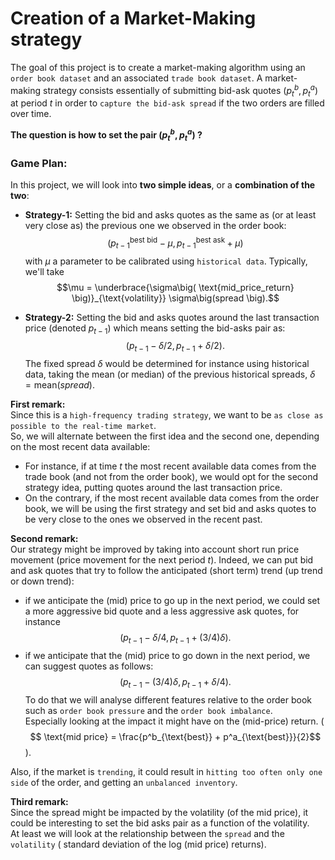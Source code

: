 # Creation of a Market-Making strategy

The goal of this project is to create a market-making algorithm using an `order book dataset` and an associated `trade book dataset`.
A market-making strategy consists essentially of submitting bid-ask quotes $(p_{t}^b, p_{t}^a)$ at period $t$ in order to `capture the bid-ask spread` if the two orders are filled over time.


**The question is how to set the pair $(p_{t}^b, p_{t}^a)$ ?**
### Game Plan:
In this project, we will look into **two simple ideas**, or a **combination of the two**:

- **Strategy-1:** Setting the bid and asks quotes as the same as (or at least very close as) the previous one we observed in the order book:
$$\big(p_{t-1}^{\text{best bid}} - \mu, p_{t-1}^{\text{best ask}} + \mu \big)$$
with $\mu$ a parameter to be calibrated using `historical data`. Typically, we'll take $$\mu = \underbrace{\sigma\big( \text{mid_price_return} \big)}_{\text{volatility}} \sigma\big(spread  \big).$$

- **Strategy-2:** Setting the bid and asks quotes around the last transaction price (denoted $p_{t-1}$)  which means setting  the bid-asks pair as:
$$\big(p_{t-1} - \delta/2, p_{t-1} + \delta/2 \big).$$ 
The fixed spread $\delta$ would be determined for instance using historical data, taking the mean (or median) of the previous historical spreads, $\delta = \text{mean}\big(spread \big)$.

**First remark:**\
Since this is a `high-frequency trading strategy`, we want to be `as close as possible to the real-time market`.\
So, we will alternate between the first idea and the second one, depending on the most recent data available:
- For instance, if at time $t$ the most recent available data comes from the trade book (and not from the order book),
we would opt for the second strategy idea, putting quotes around the last transaction price.
- On the contrary, if the most recent available data comes from the order book, we will be using the first strategy and set bid and asks quotes to be very close to the ones we observed in the recent past.

**Second remark:**\
Our strategy might be improved by taking into account short run price movement (price movement for the next period $t$). Indeed, we can put bid and ask quotes that try to follow the anticipated (short term) trend  (up trend or down trend):
- if we anticipate the (mid) price to go up in the next period, we could set a more aggressive bid quote and a less aggressive ask quotes, for instance
$$\big(p_{t-1} - \delta/4, \,p_{t-1} + (3/4) \delta \big).$$
- if we anticipate that the (mid) price to go down in the next period, we can suggest quotes as follows: 
$$\big(p_{t-1} - (3/4)\delta, \,p_{t-1} +  \delta/4 \big).$$
To do that we will analyse different features relative to the order book such as `order book pressure` and the `order book imbalance`.\
Especially looking at the impact it might have on the (mid-price) return.
($$ \text{mid price} = \frac{p^b_{\text{best}} + p^a_{\text{best}}}{2}$$).

Also, if the market is `trending`, it could result in `hitting too often only one side` of the order, and getting an `unbalanced inventory`.


**Third remark:**\
Since the spread might be impacted by the volatility (of the mid price), it could be interesting to set the bid asks pair as a function of the volatility. \
At least we will look at the relationship between the `spread` and the `volatility` (
standard deviation of the log (mid price) returns).


